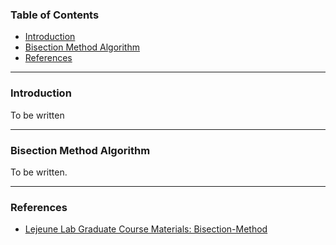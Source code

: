 ### Table of Contents
* [Introduction](#introduction)
* [Bisection Method Algorithm](#algo)
* [References](#references)
---

### Introduction

To be written

---

### Bisection Method Algorithm <a name="algo"></a>

To be written.

---
### References
* [Lejeune Lab Graduate Course Materials: Bisection-Method](https://github.com/Lejeune-Lab-Graduate-Course-Materials/bisection-method/tree/main)


